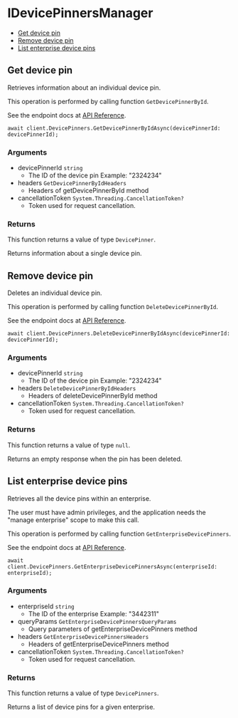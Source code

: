 # IDevicePinnersManager


- [Get device pin](#get-device-pin)
- [Remove device pin](#remove-device-pin)
- [List enterprise device pins](#list-enterprise-device-pins)

## Get device pin

Retrieves information about an individual device pin.

This operation is performed by calling function `GetDevicePinnerById`.

See the endpoint docs at
[API Reference](https://developer.box.com/reference/get-device-pinners-id/).

<!-- sample get_device_pinners_id -->
```
await client.DevicePinners.GetDevicePinnerByIdAsync(devicePinnerId: devicePinnerId);
```

### Arguments

- devicePinnerId `string`
  - The ID of the device pin Example: "2324234"
- headers `GetDevicePinnerByIdHeaders`
  - Headers of getDevicePinnerById method
- cancellationToken `System.Threading.CancellationToken?`
  - Token used for request cancellation.


### Returns

This function returns a value of type `DevicePinner`.

Returns information about a single device pin.


## Remove device pin

Deletes an individual device pin.

This operation is performed by calling function `DeleteDevicePinnerById`.

See the endpoint docs at
[API Reference](https://developer.box.com/reference/delete-device-pinners-id/).

<!-- sample delete_device_pinners_id -->
```
await client.DevicePinners.DeleteDevicePinnerByIdAsync(devicePinnerId: devicePinnerId);
```

### Arguments

- devicePinnerId `string`
  - The ID of the device pin Example: "2324234"
- headers `DeleteDevicePinnerByIdHeaders`
  - Headers of deleteDevicePinnerById method
- cancellationToken `System.Threading.CancellationToken?`
  - Token used for request cancellation.


### Returns

This function returns a value of type `null`.

Returns an empty response when the pin has been deleted.


## List enterprise device pins

Retrieves all the device pins within an enterprise.

The user must have admin privileges, and the application
needs the "manage enterprise" scope to make this call.

This operation is performed by calling function `GetEnterpriseDevicePinners`.

See the endpoint docs at
[API Reference](https://developer.box.com/reference/get-enterprises-id-device-pinners/).

<!-- sample get_enterprises_id_device_pinners -->
```
await client.DevicePinners.GetEnterpriseDevicePinnersAsync(enterpriseId: enterpriseId);
```

### Arguments

- enterpriseId `string`
  - The ID of the enterprise Example: "3442311"
- queryParams `GetEnterpriseDevicePinnersQueryParams`
  - Query parameters of getEnterpriseDevicePinners method
- headers `GetEnterpriseDevicePinnersHeaders`
  - Headers of getEnterpriseDevicePinners method
- cancellationToken `System.Threading.CancellationToken?`
  - Token used for request cancellation.


### Returns

This function returns a value of type `DevicePinners`.

Returns a list of device pins for a given enterprise.


